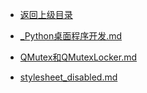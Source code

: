 - [返回上级目录](../)

- [_Python桌面程序开发.md](_Python桌面程序开发.md)
- [QMutex和QMutexLocker.md](QMutex和QMutexLocker.md)
- [stylesheet_disabled.md](stylesheet_disabled.md)
